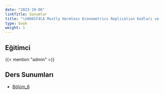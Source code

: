 ```yaml
---
date: "2023-19-06"
linkTitle: Sunumlar 
title: "\U0001F4CA Mostly Harmless Econometrics Replication Kodları ve Ders Notları"
type: book
weight: 1
---
```


## Eğitimci

{{< mention "admin" >}}

## Ders Sunumları

- [Bölüm_6](https://rpubs.com/Utku/MHE6)
